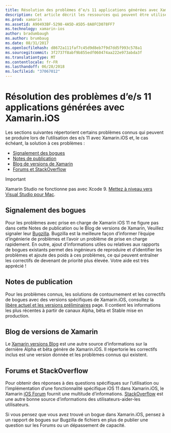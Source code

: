 ```yaml
---
title: Résolution des problèmes d’e/s 11 applications générées avec Xamarin.iOS
description: Cet article décrit les ressources qui peuvent être utilisées pour la résolution des problèmes lors du développement d’applications de Xamarin.iOS. Il décrit le suivi des bogues, notes de publication, le blog de versions de Xamarin et options de support.
ms.prod: xamarin
ms.assetid: A90493BF-5298-4A5D-A5D5-8A8FCD078FF7
ms.technology: xamarin-ios
author: bradumbaugh
ms.author: brumbaug
ms.date: 08/31/2017
ms.openlocfilehash: d8672a111faf7c45d9d8eb7f9d7dd5f993c578a1
ms.sourcegitcommit: 3f2737f8abf9b855edf060474aa222e973abda3f
ms.translationtype: MT
ms.contentlocale: fr-FR
ms.lasthandoff: 06/28/2018
ms.locfileid: "37067012"
---
```

# <a name="troubleshooting-ios-11-apps-built-with-xamarinios"></a>Résolution des problèmes d’e/s 11 applications générées avec Xamarin.iOS

Les sections suivantes répertorient certains problèmes connus qui peuvent se produire lors de l’utilisation des e/s 11 avec Xamarin.iOS et, le cas échéant, la solution à ces problèmes :

- [Signalement des bogues](#Reporting-Bugs)
- [Notes de publication](#Release-Notes)
- [Blog de versions de Xamarin](#Xamarin-Releases-Blog)
- [Forums et StackOverflow](#Forums-and-StackOverflow)

> [!IMPORTANT]
> Xamarin Studio ne fonctionne pas avec Xcode 9.
> [Mettez à niveau vers Visual Studio pour Mac](https://visualstudio.microsoft.com/vs/).

<a name="Reporting-Bugs" />

## <a name="reporting-bugs"></a>Signalement des bogues

Pour les problèmes avec prise en charge de Xamarin iOS 11 ne figure pas dans cette Notes de publication ou le Blog de versions de Xamarin, Veuillez signaler leur [Bugzilla](https://bugzilla.xamarin.com/enter_bug.cgi?product=iOS). Bugzilla est la meilleure façon d’informer l’équipe d’ingénierie de problèmes et l’avoir un problème de prise en charge rapidement. En outre, ajout d’informations utiles ou relatives aux rapports de bogues existants permet des ingénieurs de reproduire et d’identifier les problèmes et ajoute des poids à ces problèmes, ce qui peuvent entraîner les correctifs de devenant de priorité plus élevée. Votre aide est très apprécié !

<a name="Release-Notes" />

## <a name="release-notes"></a>Notes de publication

Pour les problèmes connus, les solutions de contournement et les correctifs de bogues avec des versions spécifiques de Xamarin.iOS, consultez la [libère actuel et les versions préliminaires](https://developer.xamarin.com/releases/current/) page. Il contient les informations les plus récentes à partir de canaux Alpha, bêta et Stable mise en production.

<a name="Xamarin-Releases-Blog" />

## <a name="xamarin-releases-blog"></a>Blog de versions de Xamarin

Le [Xamarin versions Blog](https://releases.xamarin.com/) est une autre source d’informations sur la dernière Alpha et bêta génère de Xamarin.iOS. Il répertorie les correctifs inclus est une version donnée et les problèmes connus qui existent.

<a name="Forums-and-StackOverflow" />

## <a name="forums-and-stackoverflow"></a>Forums et StackOverflow

Pour obtenir des réponses à des questions spécifiques sur l’utilisation ou l’implémentation d’une fonctionnalité spécifique iOS 11 dans Xamarin.iOS, le Xamarin [iOS Forum](http://forums.xamarin.com/categories/ios) fournit une multitude d’informations. [StackOverflow](http://stackoverflow.com/search?tab=newest&q=xamarin) est une autre bonne source d’informations des utilisateurs-aider-les utilisateurs.

Si vous pensez que vous avez trouvé un bogue dans Xamarin.iOS, pensez à un rapport de bogues sur Bugzilla de fichiers en plus de publier une question sur les Forums ou un dépassement de capacité.
